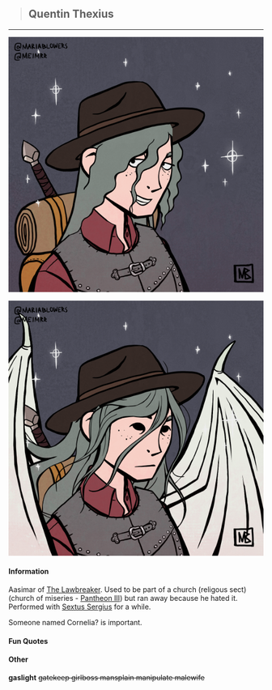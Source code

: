 >## Quentin Thexius

--- 

![quentin_human](../../../Templates/images/quentin.png "Quentin Thexius high form")

![quentin_shroud](../../../Templates/images/quentin_shroud.png "Quentin Thexius high but like an angel form")

#### Information

Aasimar of [The Lawbreaker](../../Religion/Pantheon%20III/The%20Lawbreaker.md). Used to be part of a church (religous sect)(church of miseries - [Pantheon III](../../Religion/Pantheons.md)) but ran away because he hated it. Performed with [Sextus Sergius](../NPCs/Sextus%20Sergius.md) for a while.

Someone named Cornelia? is important.

#### Fun Quotes

#### Other

**gaslight** ~~gatekeep girlboss mansplain manipulate malewife~~